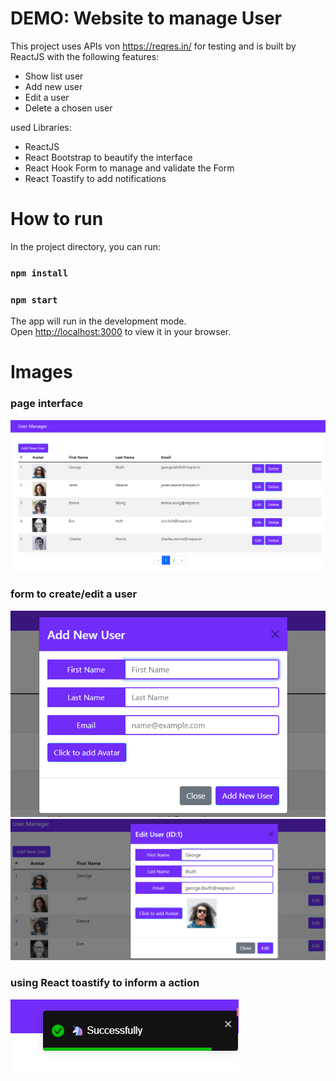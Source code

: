 # DEMO: Website to manage User

This project uses APIs von https://reqres.in/ for testing and is built by ReactJS with the following features:
- Show list user
- Add new user
- Edit a user
- Delete a chosen user

used Libraries:
- ReactJS
- React Bootstrap to beautify the interface
- React Hook Form to manage and validate the Form
- React Toastify to add notifications 

# How to run
In the project directory, you can run:
### `npm install`
### `npm start`
The app will run in the development mode.\
Open [http://localhost:3000](http://localhost:3000) to view it in your browser.

# Images
### page interface

![page interface](./imgs/img_01.png)

### form to create/edit a user

![form to create a user](./imgs/img_02.png)
![form to edit a user](./imgs/img_03.png)


### using React toastify to inform a action

![React toast to Inform](./imgs/img_04.png)

